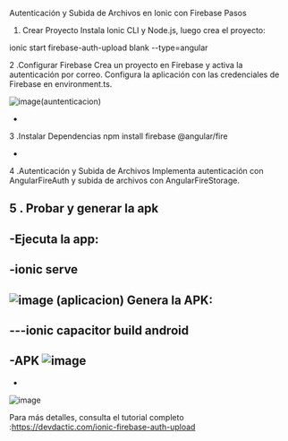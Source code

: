 

Autenticación y Subida de Archivos en Ionic con Firebase
Pasos
1. Crear Proyecto
Instala Ionic CLI y Node.js, luego crea el proyecto:

ionic start firebase-auth-upload blank --type=angular



2 .Configurar Firebase
Crea un proyecto en Firebase y activa la autenticación por correo. Configura la aplicación con las credenciales de Firebase en environment.ts.


![image](https://github.com/user-attachments/assets/ac2632a4-12fb-4ebc-a668-c1d097a593d5)(auntenticacion)

-

3 .Instalar Dependencias
npm install firebase @angular/fire

-

4 .Autenticación y Subida de Archivos
Implementa autenticación con AngularFireAuth y subida de archivos con AngularFireStorage.

5 . Probar y generar la apk
-
-Ejecuta la app:
-
-ionic serve
-
![image](https://github.com/user-attachments/assets/fefe4f5b-b0a3-473e-b5b0-9f466221889e) (aplicacion)
Genera la APK:
-
---ionic capacitor build android
-

-APK
![image](https://github.com/user-attachments/assets/0fcd16f8-3c26-4db4-9fa8-f0605b4f7f65)
-
-
![image](https://github.com/user-attachments/assets/97827330-5ae7-4b78-97e4-44d53fdaedd9)


Para más detalles, consulta el tutorial completo :https://devdactic.com/ionic-firebase-auth-upload
